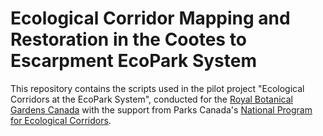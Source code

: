 # Ecological Corridor Mapping and Restoration in the Cootes to Escarpment EcoPark System

This repository contains the scripts used in the pilot project "Ecological Corridors at the EcoPark System", conducted for the <a href=https://www.rbg.ca/ target="_blank">Royal Botanical Gardens Canada</a> with the support from Parks Canada's <a href=https://parks.canada.ca/nature/science/conservation/corridors-ecologiques-ecological-corridors target="_blank">National Program for Ecological Corridors</a>. 
